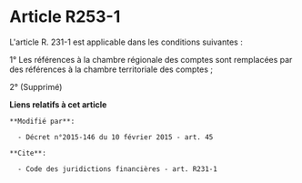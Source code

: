 # Article R253-1

L'article R. 231-1 est applicable dans les conditions suivantes : 

1° Les références à la chambre régionale des comptes sont remplacées par des références à la chambre territoriale des
comptes ; 

2° (Supprimé)

**Liens relatifs à cet article**

	**Modifié par**:

	  - Décret n°2015-146 du 10 février 2015 - art. 45

	**Cite**:

	  - Code des juridictions financières - art. R231-1
